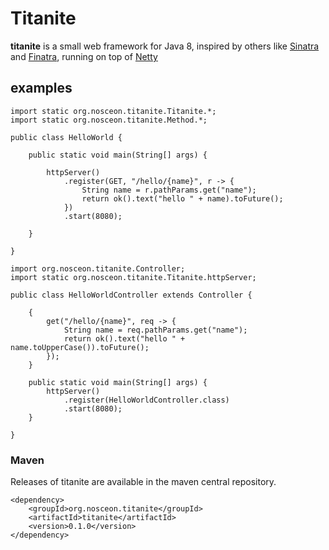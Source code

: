 # Titanite

__titanite__ is a small web framework for Java 8, inspired by others like [Sinatra](http://www.sinatrarb.com/) and [Finatra](http://finatra.info/), running on top of [Netty](http://netty.io/)

## examples

```
import static org.nosceon.titanite.Titanite.*;
import static org.nosceon.titanite.Method.*;

public class HelloWorld {

    public static void main(String[] args) {

        httpServer()
            .register(GET, "/hello/{name}", r -> {
                String name = r.pathParams.get("name");
                return ok().text("hello " + name).toFuture();
            })
            .start(8080);

    }

}
```
```
import org.nosceon.titanite.Controller;
import static org.nosceon.titanite.Titanite.httpServer;

public class HelloWorldController extends Controller {

    {
        get("/hello/{name}", req -> {
            String name = req.pathParams.get("name");
            return ok().text("hello " + name.toUpperCase()).toFuture();
        });
    }

    public static void main(String[] args) {
        httpServer()
            .register(HelloWorldController.class)
            .start(8080);
    }

}
```

### Maven
Releases of titanite are available in the maven central repository.
```
<dependency>
    <groupId>org.nosceon.titanite</groupId>
    <artifactId>titanite</artifactId>
    <version>0.1.0</version>
</dependency>
```
